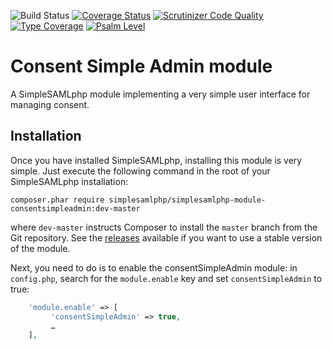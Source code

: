 ![Build Status](https://github.com/simplesamlphp/simplesamlphp-module-consentsimpleadmin/actions/workflows/php.yml/badge.svg)
[![Coverage Status](https://codecov.io/gh/simplesamlphp/simplesamlphp-module-consentsimpleadmin/branch/master/graph/badge.svg)](https://codecov.io/gh/simplesamlphp/simplesamlphp-module-consentsimpleadmin)
[![Scrutinizer Code Quality](https://scrutinizer-ci.com/g/simplesamlphp/simplesamlphp-module-consentsimpleadmin/badges/quality-score.png?b=master)](https://scrutinizer-ci.com/g/simplesamlphp/simplesamlphp-module-consentsimpleadmin/?branch=master)
[![Type Coverage](https://shepherd.dev/github/simplesamlphp/simplesamlphp-module-consentsimpleadmin/coverage.svg)](https://shepherd.dev/github/simplesamlphp/simplesamlphp-module-consentsimpleadmin)
[![Psalm Level](https://shepherd.dev/github/simplesamlphp/simplesamlphp-module-consentsimpleadmin/level.svg)](https://shepherd.dev/github/simplesamlphp/simplesamlphp-module-consentsimpleadmin)

Consent Simple Admin module
===========================

A SimpleSAMLphp module implementing a very simple user interface for managing consent.

Installation
------------

Once you have installed SimpleSAMLphp, installing this module is very simple. Just execute the following
command in the root of your SimpleSAMLphp installation:

```shell
composer.phar require simplesamlphp/simplesamlphp-module-consentsimpleadmin:dev-master
```

where `dev-master` instructs Composer to install the `master` branch from the Git repository. See the
[releases](https://github.com/simplesamlphp/simplesamlphp-module-consentsimpleadmin/releases) available if you
want to use a stable version of the module.

Next, you need to do is to enable the consentSimpleAdmin module: in
`config.php`, search for the `module.enable` key and set `consentSimpleAdmin` to true:

```php
    'module.enable' => [
         'consentSimpleAdmin' => true,
         …
    ],
```
